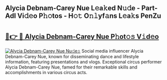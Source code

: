 ## Alycia Debnam-Carey Nue L𝚎a𝚔ed N𝚞𝚍e - Part-AdI Vi𝚍𝚎o P𝚑𝚘tos - H𝚘𝚝 O𝚗𝚕yf𝚊ns L𝚎a𝚔s PenZu

# <h2><a href="http://kf2c9um.oniu.top/?m=Alycia+Debnam-Carey+Nue">🔗👉 🔴 Alycia Debnam-Carey Nue P𝚑ot𝚘𝚜 V𝚒d𝚎o</a></h2>

[![Alycia Debnam-Carey Nue Nu𝚍e𝚜](https://i.imgur.com/0qMVB7G.gif)](http://kf2c9um.oniu.top/?m=Alycia+Debnam-Carey+Nue)
Social media influencer Alycia Debnam-Carey Nue, known for disseminating dance and lifestyle information, featuring presentations and vlogs. Exceptional circus performer Alycia Debnam-Carey Nue, famed for their remarkable skills and accomplishments in various circus acts.  
